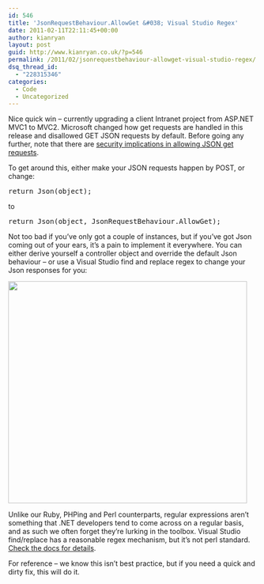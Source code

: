```yaml
---
id: 546
title: 'JsonRequestBehaviour.AllowGet &#038; Visual Studio Regex'
date: 2011-02-11T22:11:45+00:00
author: kianryan
layout: post
guid: http://www.kianryan.co.uk/?p=546
permalink: /2011/02/jsonrequestbehaviour-allowget-visual-studio-regex/
dsq_thread_id:
  - "228315346"
categories:
  - Code
  - Uncategorized
---
```

Nice quick win &#8211; currently upgrading a client Intranet project from ASP.NET MVC1 to MVC2. Microsoft changed how get requests are handled in this release and disallowed GET JSON requests by default. Before going any further, note that there are [security implications in allowing JSON get requests](http://haacked.com/archive/2009/06/25/json-hijacking.aspx).

To get around this, either make your JSON requests happen by POST, or change:

<pre class="brush: csharp; title: ; notranslate" title="">return Json(object);
</pre>

to

<pre class="brush: csharp; title: ; notranslate" title="">return Json(object, JsonRequestBehaviour.AllowGet); 
</pre>

Not too bad if you&#8217;ve only got a couple of instances, but if you&#8217;ve got Json coming out of your ears, it&#8217;s a pain to implement it everywhere. You can either derive yourself a controller object and override the default Json behaviour &#8211; or use a Visual Studio find and replace regex to change your Json responses for you:

<img src="http://www.kianryan.co.uk/wp-content/uploads/2011/02/Screen-shot-2011-02-11-at-21.54.57.jpg" alt="" title="Screen shot 2011-02-11 at 21.54.57" width="483" height="449" class="alignnone size-full wp-image-547" srcset="http://www.kianryan.co.uk/wp-content/uploads/2011/02/Screen-shot-2011-02-11-at-21.54.57.jpg 483w, http://www.kianryan.co.uk/wp-content/uploads/2011/02/Screen-shot-2011-02-11-at-21.54.57-300x278.jpg 300w" sizes="(max-width: 483px) 100vw, 483px" />

Unlike our Ruby, PHPing and Perl counterparts, regular expressions aren&#8217;t something that .NET developers tend to come across on a regular basis, and as such we often forget they&#8217;re lurking in the toolbox. Visual Studio find/replace has a reasonable regex mechanism, but it&#8217;s not perl standard. [Check the docs for details](http://msdn.microsoft.com/en-us/library/2k3te2cs(v=VS.100).aspx).

For reference &#8211; we know this isn&#8217;t best practice, but if you need a quick and dirty fix, this will do it.